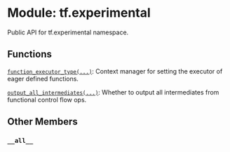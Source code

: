 <div itemscope itemtype="http://developers.google.com/ReferenceObject">
<meta itemprop="name" content="tf.experimental" />
<meta itemprop="path" content="Stable" />
<meta itemprop="property" content="__all__"/>
</div>

# Module: tf.experimental

Public API for tf.experimental namespace.

## Functions

[`function_executor_type(...)`](../tf/experimental/function_executor_type.md): Context manager for setting the executor of eager defined functions.

[`output_all_intermediates(...)`](../tf/experimental/output_all_intermediates.md): Whether to output all intermediates from functional control flow ops.

## Other Members

<h3 id="__all__"><code>__all__</code></h3>

